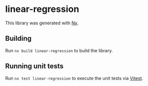 # linear-regression

This library was generated with [Nx](https://nx.dev).

## Building

Run `nx build linear-regression` to build the library.

## Running unit tests

Run `nx test linear-regression` to execute the unit tests via [Vitest](https://vitest.dev/).
